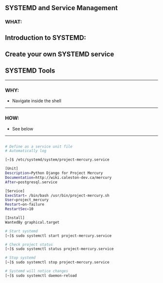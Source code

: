 ## SYSTEMD and Service Management ##

### WHAT: ###
Introduction to SYSTEMD:
- 

Create your own SYSTEMD service
- 

SYSTEMD Tools
- 
---

### WHY: ###
- Navigate inside the shell
---

### HOW: ####
- See below
---

```bash

# Define as a service unit file
# Automatically log 

[~]$ /etc/systemd/system/project-mercury.service

[Unit]
Description=Python Django for Project Mercury
Documentation=http://wiki.caleston-dev.ca/mercury
After=postgresql.service

[Service]
ExecStart= /bin/bash /usr/bin/project-mercury.sh
User=project_mercury
Restart=on-failure
RestartSec=10

[Install]
WantedBy graphical.target

# Start systemd
[~]$ sudo systemctl start project-mercury.service

# Check project status
[~]$ sudo systemctl status project-mercury.service

# Stop systemd
[~]$ sudo systemctl stop project-mercury.service

# Systemd will notice changes
[~]$ sudo systemctl daemon-reload



```


